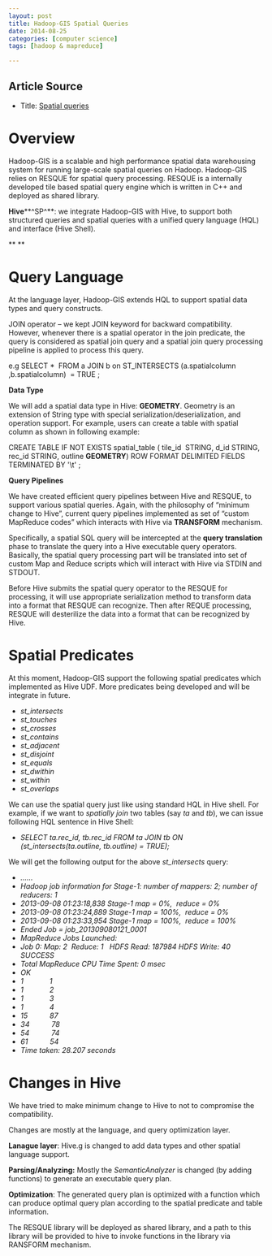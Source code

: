 ```yaml
---
layout: post
title: Hadoop-GIS Spatial Queries
date: 2014-08-25
categories: [computer science]
tags: [hadoop & mapreduce]

---
```


## Article Source
* Title: [Spatial queries](https://cwiki.apache.org/confluence/display/Hive/Spatial+queries)


Overview
============

Hadoop-GIS is a scalable and high performance spatial data warehousing
system for running large-scale spatial queries on Hadoop. Hadoop-GIS
relies on RESQUE for spatial query processing. RESQUE is a internally
developed tile based spatial query engine which is written in C++ and
deployed as shared library.

**Hive****^SP^**: we integrate Hadoop-GIS with Hive, to support both
structured queries and spatial queries with a unified query language
(HQL) and interface (Hive Shell).

** **

Query Language
==================

At the language layer, Hadoop-GIS extends HQL to support spatial data
types and query constructs.

JOIN operator – we kept JOIN keyword for backward compatibility.
However, whenever there is a spatial operator in the join predicate, the
query is considered as spatial join query and a spatial join query
processing pipeline is applied to process this query.

e.g SELECT \*  FROM a JOIN b on ST\_INTERSECTS (a.spatialcolumn
,b.spatialcolumn)  = TRUE ;

**Data Type**

We will add a spatial data type in Hive: **GEOMETRY**. Geometry is an
extension of String type with special serialization/deserialization, and
operation support. For example, users can create a table with spatial
column as shown in following example:

CREATE TABLE IF NOT EXISTS spatial\_table ( tile\_id  STRING, d\_id
STRING, rec\_id STRING, outline **GEOMETRY**) ROW FORMAT DELIMITED
FIELDS TERMINATED BY '\\t' ;

**Query Pipelines**

We have created efficient query pipelines between Hive and RESQUE, to
support various spatial queries. Again, with the philosophy of “minimum
change to Hive”, current query pipelines implemented as set of “custom
MapReduce codes” which interacts with Hive via **TRANSFORM** mechanism.

Specifically, a spatial SQL query will be intercepted at the **query
translation** phase to translate the query into a Hive executable query
operators. Basically, the spatial query processing part will be
translated into set of custom Map and Reduce scripts which will interact
with Hive via STDIN and STDOUT.

Before Hive submits the spatial query operator to the RESQUE for
processing, it will use appropriate serialization method to transform
data into a format that RESQUE can recognize. Then after REQUE
processing, RESQUE will desterilize the data into a format that can be
recognized by Hive.

Spatial Predicates
======================

At this moment, Hadoop-GIS support the following spatial predicates
which implemented as Hive UDF. More predicates being developed and will
be integrate in future.

-   *st\_intersects*
-   *st\_touches*
-   *st\_crosses*
-   *st\_contains*
-   *st\_adjacent*
-   *st\_disjoint*
-   *st\_equals*
-   *st\_dwithin*
-   *st\_within*
-   *st\_overlaps*

We can use the spatial query just like using standard HQL in Hive shell.
For example, if we want to *spatially join* two tables (say *ta* and
*tb*), we can issue following HQL sentence in Hive Shell:

-   *SELECT ta.rec\_id, tb.rec\_id FROM ta JOIN tb ON
    (st\_intersects(ta.outline, tb.outline) = TRUE);*

We will get the following output for the above *st\_intersects* query:

-   *……*
-   *Hadoop job information for Stage-1: number of mappers: 2; number of
    reducers: 1*
-   *2013-09-08 01:23:18,838 Stage-1 map = 0%,  reduce = 0%*
-   *2013-09-08 01:23:24,889 Stage-1 map = 100%,  reduce = 0%*
-   *2013-09-08 01:23:33,954 Stage-1 map = 100%,  reduce = 100%*
-   *Ended Job = job\_201309080121\_0001*
-   *MapReduce Jobs Launched:*
-   *Job 0: Map: 2  Reduce: 1   HDFS Read: 187984 HDFS Write: 40
    SUCCESS*
-   *Total MapReduce CPU Time Spent: 0 msec*
-   *OK*
-   *1             1*
-   *1             2*
-   *1             3*
-   *1             4*
-   *15           87*
-   *34           78*
-   *54           74*
-   *61           54*
-   *Time taken: 28.207 seconds*

Changes in Hive
===================

We have tried to make minimum change to Hive to not to compromise the
compatibility.

Changes are mostly at the language, and query optimization layer.

**Lanague layer**: Hive.g is changed to add data types and other spatial
language support.

**Parsing/Analyzing:** Mostly the *SemanticAnalyzer* is changed (by
adding functions) to generate an executable query plan.

**Optimization**: The generated query plan is optimized with a function
which can produce optimal query plan according to the spatial predicate
and table information.

The RESQUE library will be deployed as shared library, and a path to
this library will be provided to hive to invoke functions in the library
via RANSFORM mechanism. 